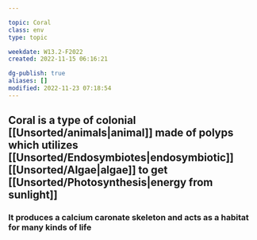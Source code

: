 ---
topic: Coral
class: env
type: topic

weekdate: W13.2-F2022
created: 2022-11-15 06:16:21

dg-publish: true
aliases: []
modified: 2022-11-23 07:18:54
---

## Coral is a type of colonial [[Unsorted/animals\|animal]] made of polyps which utilizes [[Unsorted/Endosymbiotes\|endosymbiotic]] [[Unsorted/Algae\|algae]] to get [[Unsorted/Photosynthesis\|energy from sunlight]]

### It produces a calcium caronate skeleton and acts as a habitat for many kinds of life 